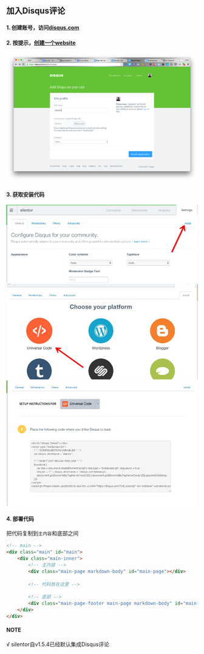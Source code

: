 加入Disqus评论
------------

#### 1. 创建账号，访问[disqus.com](https://disqus.com/)

#### 2. 按提示，[创建一个website](https://disqus.com/admin/create/)

![create_website.png](./create_website.png)

#### 3. 获取安装代码

![step 1](./install_1.png)
![step 2](./install_2.png)
![step 3](./install_3.png)

#### 4. 部署代码

把代码复制到`主内容`和底部之间

```html
<!-- main -->
<div class="main" id="main">
    <div class="main-inner">
        <!-- 主内容 -->
        <div class="main-page markdown-body" id="main-page"></div>

        <!-- 代码放在这里 -->

        <!-- 底部 -->
        <div class="main-page-footer main-page markdown-body" id="main-page-footer"></div>
    </div>
</div>
```

#### NOTE

√ silentor自v1.5.4已经默认集成Disqus评论
